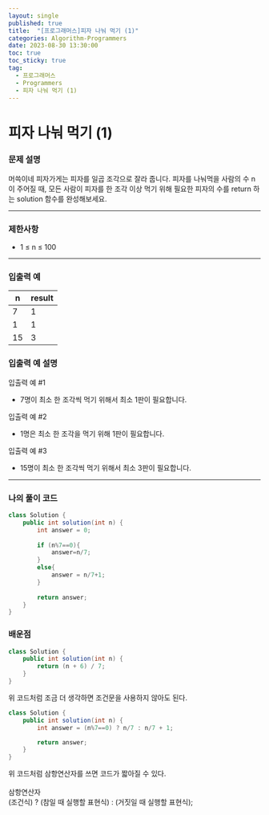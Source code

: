 ```yaml
---
layout: single
published: true
title:  "[프로그래머스]피자 나눠 먹기 (1)"
categories: Algorithm-Programmers
date: 2023-08-30 13:30:00
toc: true
toc_sticky: true
tag:   
  - 프로그래머스
  - Programmers
  - 피자 나눠 먹기 (1)
---
```


# 피자 나눠 먹기 (1)

### 문제 설명
머쓱이네 피자가게는 피자를 일곱 조각으로 잘라 줍니다. 피자를 나눠먹을 사람의 수 n이 주어질 때, 모든 사람이 피자를 한 조각 이상 먹기 위해 필요한 피자의 수를 return 하는 solution 함수를 완성해보세요.

----------------

### 제한사항

* 1 ≤ n ≤ 100



----------------

### 입출력 예

|n    |result|
|---|---|
|7|	1|
|1|	1|
|15|    3|

### 입출력 예 설명

입출력 예 #1
* 7명이 최소 한 조각씩 먹기 위해서 최소 1판이 필요합니다.
  
입출력 예 #2
* 1명은 최소 한 조각을 먹기 위해 1판이 필요합니다.

입출력 예 #3
* 15명이 최소 한 조각씩 먹기 위해서 최소 3판이 필요합니다.


----------------

### 나의 풀이 코드

```java
class Solution {
    public int solution(int n) {
        int answer = 0;
        
        if (n%7==0){
            answer=n/7;
        }
        else{
            answer = n/7+1;    
        }
        
        return answer;
    }
}
```
<p>

</p>



### 배운점

```java
class Solution {
    public int solution(int n) {
        return (n + 6) / 7;
    }
}
```
<p>
위 코드처럼 조금 더 생각하면 조건문을 사용하지 않아도 된다.
</p>


```java
class Solution {
    public int solution(int n) {
        int answer = (n%7==0) ? n/7 : n/7 + 1;

        return answer;
    }
}
```

<p>
위 코드처럼 삼항연산자를 쓰면 코드가 짧아질 수 있다.<br>
<br>
삼항연산자<br>
(조건식) ? (참일 때 실행할 표현식) : (거짓일 때 실행할 표현식);
</p>

